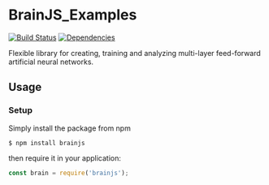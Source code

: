 # BrainJS_Examples

 [![Build Status](https://img.shields.io/travis/ClaudioAlbertin/brainjs.svg)](https://travis-ci.org/ClaudioAlbertin/brainjs) [![Dependencies](https://img.shields.io/david/ClaudioAlbertin/brainjs.svg)](https://david-dm.org/ClaudioAlbertin/brainjs)

Flexible library for creating, training and analyzing multi-layer feed-forward artificial neural networks.

## Usage

### Setup

Simply install the package from npm

```
$ npm install brainjs
```

then require it in your application:

```js
const brain = require('brainjs');
```

